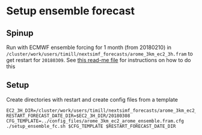 # Setup ensemble forecast

## Spinup
Run with ECMWF ensemble forcing for 1 month (from 20180210)
in `/cluster/work/users/timill/nextsimf_forecasts/arome_3km_ec2_3h.fram`
to get restart for `20180309`. See
[this read-me
file](https://github.com/tdcwilliams/NansenLegacy/blob/master/scripts/arome_3km_ec2_3h/README.md)
for instructions on how to do this

## Setup
Create directories with restart and create config files from a template
```
EC2_3H_DIR=/cluster/work/users/timill/nextsimf_forecasts/arome_3km_ec2_3h.fram
RESTART_FORECAST_DATE_DIR=$EC2_3H_DIR/20180308
CFG_TEMPLATE=../config_files/arome_3km_ec2_arome_ensemble.fram.cfg
./setup_ensemble_fc.sh $CFG_TEMPLATE $RESTART_FORECAST_DATE_DIR
```
